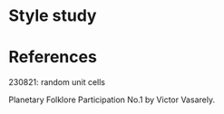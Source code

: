 # Style study

# References

230821: random unit cells

Planetary Folklore Participation No.1 by Victor Vasarely.